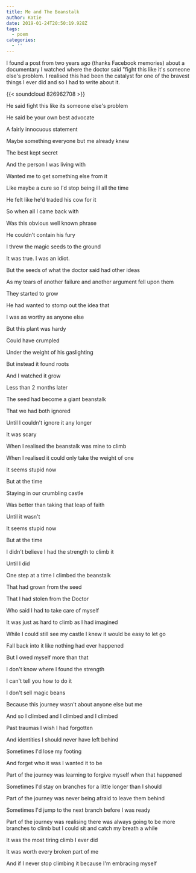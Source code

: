 ```yaml
---
title: Me and The Beanstalk
author: Katie
date: 2019-01-24T20:50:19.928Z
tags:
  - poem
categories:
  - ''
---
```

I found a post from two years ago (thanks Facebook memories) about a documentary I watched where the doctor said "fight this like it's someone else's problem. I realised this had been the catalyst for one of the bravest things I ever did and so I had to write about it.

<!--more-->

{{< soundcloud 826962708 >}}

He said fight this like its someone else's problem

He said be your own best advocate

A fairly innocuous statement

Maybe something everyone but me already knew

The best kept secret

And the person I was living with 

Wanted me to get something else from it

Like maybe a cure so I'd stop being ill all the time

He felt like he'd traded his cow for it

So when all I came back with

Was this obvious well known phrase

He couldn't contain his fury

I threw the magic seeds to the ground

It was true. I was an idiot.

But the seeds of what the doctor said had other ideas

As my tears of another failure and another argument fell upon them 

They started to grow

He had wanted to stomp out the idea that

I was as worthy as anyone else

But this plant was hardy

Could have crumpled

Under the weight of his gaslighting 

But instead it found roots

And I watched it grow

Less than 2 months later

The seed had become a giant beanstalk

That we had both ignored

Until I couldn't ignore it any longer 

It was scary

When I realised the beanstalk was mine to climb 

When I realised it could only take the weight of one

It seems stupid now

But at the time

Staying in our crumbling castle

Was better than taking that leap of faith 

Until it wasn't

It seems stupid now

But at the time

I didn't believe I had the strength to climb it

Until I did

One step at a time I climbed the beanstalk

That had grown from the seed

That I had stolen from the Doctor

Who said I had to take care of myself 

It was just as hard to climb as I had imagined

While I could still see my castle I knew it would be easy to let go

Fall back into it like nothing had ever happened

But I owed myself more than that

I don't know where I found the strength 

I can't tell you how to do it

I don't sell magic beans

Because this journey wasn't about anyone else but me

And so I climbed and I climbed and I climbed

Past traumas I wish I had forgotten 

And identities I should never have left behind

Sometimes I'd lose my footing

And forget who it was I wanted it to be

Part of the journey was learning to forgive myself when that happened 

Sometimes I'd stay on branches for a little longer than I should 

Part of the journey was never being afraid to leave them behind

Sometimes I'd jump to the next branch before I was ready

Part of the journey was realising there was always going to be more branches to climb but I could sit and catch my breath a while

It was the most tiring climb I ever did

It was worth every broken part of me

And if I never stop climbing it because I'm embracing myself
